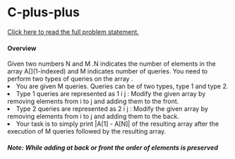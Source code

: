 # C-plus-plus
<a href="https://hackerrank-challenge-pdfs.s3.amazonaws.com/8949-array-and-simple-queries-English?AWSAccessKeyId=AKIAJ4WZFDFQTZRGO3QA&Expires=1554285163&Signature=AUrXHUPQugUgVXxekm%2FLvybWYUk%3D&response-content-disposition=inline%3B%20filename%3Darray-and-simple-queries-English.pdf&response-content-type=application%2Fpdf">Click here to read the full problem statement.</a>
<h4>Overview</h4>
Given two numbers N and M .N indicates the number of elements in the array A[](1-indexed) and M
indicates number of queries. You need to perform two types of queries on the array .
<li>You are given M queries. Queries can be of two types, type 1 and type 2.</li>
<li>Type 1 queries are represented as 1 i j : Modify the given array by removing elements from i to j
and adding them to the front.</li>
<li>Type 2 queries are represented as 2 i j : Modify the given array by removing elements from i to j
and adding them to the back.</li>
<li>Your task is to simply print |A[1] - A[N]| of the resulting array after the execution of M queries followed
by the resulting array.</li>
<h5>Note: While adding at back or front the order of elements is preserved</h5>
